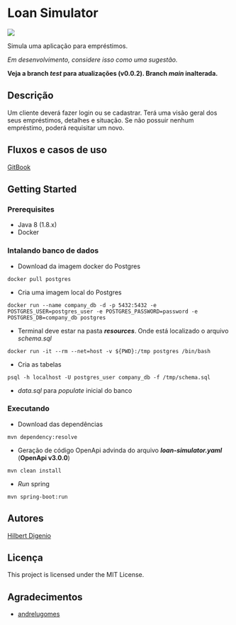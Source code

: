 # Loan Simulator
<img src="https://img.shields.io/badge/in%20development-0.0.1-green">

Simula uma aplicação para empréstimos.

_Em desenvolvimento, considere isso como uma sugestão._

**Veja a branch _test_ para atualizações (v0.0.2). Branch _main_ inalterada.**


## Descrição

Um cliente deverá fazer login ou se cadastrar. Terá uma visão geral dos seus empréstimos, detalhes e situação.
Se não possuir nenhum empréstimo, poderá requisitar um novo.

## Fluxos e casos de uso
[GitBook](https://hil-beer-t-git.gitbook.io/loan-simulator/)

## Getting Started

### Prerequisites

* Java 8 (1.8.x)
* Docker

### Intalando banco de dados

* Download da imagem docker do Postgres
```
docker pull postgres
```

* Cria uma imagem local do Postgres
```
docker run --name company_db -d -p 5432:5432 -e POSTGRES_USER=postgres_user -e POSTGRES_PASSWORD=password -e POSTGRES_DB=company_db postgres
```
* Terminal deve estar na pasta _**resources**_. Onde está localizado o arquivo _schema.sql_
```
docker run -it --rm --net=host -v ${PWD}:/tmp postgres /bin/bash
```

* Cria as tabelas
```
psql -h localhost -U postgres_user company_db -f /tmp/schema.sql
```

* _data.sql_ para _populate_ inicial do banco

### Executando

* Download das dependências
```
mvn dependency:resolve
```

* Geração de código OpenApi advinda do arquivo **_loan-simulator.yaml_** (****OpenApi v3.0.0****)
```
mvn clean install
```
* _Run_ spring
```
mvn spring-boot:run
```

## Autores

[Hilbert Digenio](https://github.com/hil-beer-t)

## Licença

This project is licensed under the MIT License.

## Agradecimentos

* [andrelugomes](https://github.com/andrelugomes/digital-innovation-one)